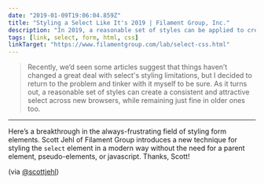 ```yaml
---
date: "2019-01-09T19:06:04.859Z"
title: "Styling a Select Like It's 2019 | Filament Group, Inc."
description: "In 2019, a reasonable set of styles can be applied to create a consistent and attractive select across new browsers, while remaining just fine in older ones too."
tags: [link, select, form, html, css]
linkTarget: "https://www.filamentgroup.com/lab/select-css.html"
---
```

> Recently, we’d seen some articles suggest that things haven’t changed a great deal with select's styling limitations, but I decided to return to the problem and tinker with it myself to be sure. As it turns out, a reasonable set of styles can create a consistent and attractive select across new browsers, while remaining just fine in older ones too.
---

Here’s a breakthrough in the always-frustrating field of styling form elements. Scott Jehl of Filament Group introduces a new technique for styling the `select` element in a modern way without the need for a parent element, pseudo-elements, or javascript. Thanks, Scott! 

(via [@scottjehl](https://twitter.com/scottjehl))
